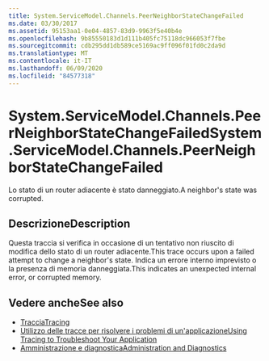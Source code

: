 ```yaml
---
title: System.ServiceModel.Channels.PeerNeighborStateChangeFailed
ms.date: 03/30/2017
ms.assetid: 95153aa1-0e04-4857-83d9-9963f5e40b4e
ms.openlocfilehash: 9b85550183d1d111b405fc75118dc966053f7fbe
ms.sourcegitcommit: cdb295dd1db589ce5169ac9ff096f01fd0c2da9d
ms.translationtype: MT
ms.contentlocale: it-IT
ms.lasthandoff: 06/09/2020
ms.locfileid: "84577318"
---
```

# <a name="systemservicemodelchannelspeerneighborstatechangefailed"></a><span data-ttu-id="a654c-102">System.ServiceModel.Channels.PeerNeighborStateChangeFailed</span><span class="sxs-lookup"><span data-stu-id="a654c-102">System.ServiceModel.Channels.PeerNeighborStateChangeFailed</span></span>
<span data-ttu-id="a654c-103">Lo stato di un router adiacente è stato danneggiato.</span><span class="sxs-lookup"><span data-stu-id="a654c-103">A neighbor's state was corrupted.</span></span>  
  
## <a name="description"></a><span data-ttu-id="a654c-104">Descrizione</span><span class="sxs-lookup"><span data-stu-id="a654c-104">Description</span></span>  
 <span data-ttu-id="a654c-105">Questa traccia si verifica in occasione di un tentativo non riuscito di modifica dello stato di un router adiacente.</span><span class="sxs-lookup"><span data-stu-id="a654c-105">This trace occurs upon a failed attempt to change a neighbor's state.</span></span> <span data-ttu-id="a654c-106">Indica un errore interno imprevisto o la presenza di memoria danneggiata.</span><span class="sxs-lookup"><span data-stu-id="a654c-106">This indicates an unexpected internal error, or corrupted memory.</span></span>  
  
## <a name="see-also"></a><span data-ttu-id="a654c-107">Vedere anche</span><span class="sxs-lookup"><span data-stu-id="a654c-107">See also</span></span>

- [<span data-ttu-id="a654c-108">Traccia</span><span class="sxs-lookup"><span data-stu-id="a654c-108">Tracing</span></span>](index.md)
- [<span data-ttu-id="a654c-109">Utilizzo delle tracce per risolvere i problemi di un'applicazione</span><span class="sxs-lookup"><span data-stu-id="a654c-109">Using Tracing to Troubleshoot Your Application</span></span>](using-tracing-to-troubleshoot-your-application.md)
- [<span data-ttu-id="a654c-110">Amministrazione e diagnostica</span><span class="sxs-lookup"><span data-stu-id="a654c-110">Administration and Diagnostics</span></span>](../index.md)
